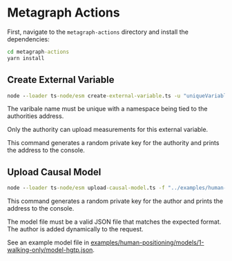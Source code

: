 # Metagraph Actions

First, navigate to the `metagraph-actions` directory and install the dependencies:

```cmd
cd metagraph-actions
yarn install
```

## Create External Variable

```cmd
node --loader ts-node/esm create-external-variable.ts -u "uniqueVariableName"
```

The varibale name must be unique with a namespace being tied to the authorities address.

Only the authority can upload measurements for this external variable.

This command generates a random private key for the authority and prints the address to the console.

## Upload Causal Model

```cmd
node --loader ts-node/esm upload-causal-model.ts -f "../examples/human-positioning/models/1-walking-only/model-hgtp.json"
```

This command generates a random private key for the author and prints the address to the console.

The model file must be a valid JSON file that matches the expected format. The author is added dynamically to the request.

See an example model file in [examples/human-positioning/models/1-walking-only/model-hgtp.json](../examples/human-positioning/models/1-walking-only/model-hgtp.json).
